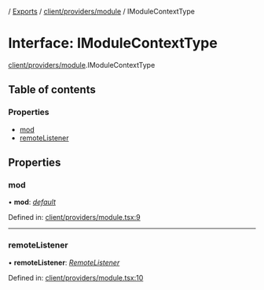 [](../README.md) / [Exports](../modules.md) / [client/providers/module](../modules/client_providers_module.md) / IModuleContextType

# Interface: IModuleContextType

[client/providers/module](../modules/client_providers_module.md).IModuleContextType

## Table of contents

### Properties

- [mod](client_providers_module.imodulecontexttype.md#mod)
- [remoteListener](client_providers_module.imodulecontexttype.md#remotelistener)

## Properties

### mod

• **mod**: [*default*](../classes/base_root_module.default.md)

Defined in: [client/providers/module.tsx:9](https://github.com/onzag/itemize/blob/11a98dec/client/providers/module.tsx#L9)

___

### remoteListener

• **remoteListener**: [*RemoteListener*](../classes/client_internal_app_remote_listener.remotelistener.md)

Defined in: [client/providers/module.tsx:10](https://github.com/onzag/itemize/blob/11a98dec/client/providers/module.tsx#L10)
